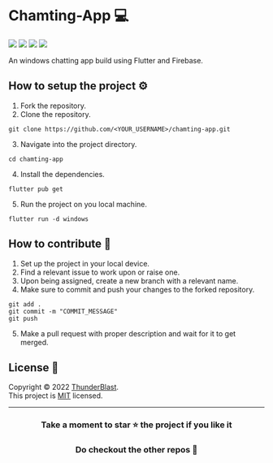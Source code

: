 # Chamting-App 💻
![](https://img.shields.io/badge/Flutter-%2302569B.svg?style=for-the-badge&logo=Flutter&logoColor=white)
![](https://img.shields.io/badge/dart-%230175C2.svg?style=for-the-badge&logo=dart&logoColor=white)
![](https://img.shields.io/badge/Firebase-039BE5?style=for-the-badge&logo=Firebase&logoColor=white)
![](https://img.shields.io/badge/Windows-0078D6?style=for-the-badge&logo=windows&logoColor=white)

An windows chatting app build using Flutter and Firebase.

## How to setup the project ⚙

1. Fork the repository.
2. Clone the repository.
 ```shell
git clone https://github.com/<YOUR_USERNAME>/chamting-app.git
 ```
3. Navigate into the project directory.
 ```shell
cd chamting-app
```
4. Install the dependencies.
 ```shell
flutter pub get
```
5. Run the project on you local machine.
```shell
flutter run -d windows
```

## How to contribute 🤝
1. Set up the project in your local device.
2. Find a relevant issue to work upon or raise one.
3. Upon being assigned, create a new branch with a relevant name.
4. Make sure to commit and push your changes to the forked repository.
```
git add .
git commit -m "COMMIT_MESSAGE"
git push
```
5. Make a pull request with proper description and wait for it to get merged.

## License 📃
Copyright © 2022 [ThunderBlast](https://github.com/xXThunderBlastxX).<br/>
This project is [MIT](LICENCE) licensed.



--- 
<div align="center">
    <h3><b>Take a moment to star ⭐ the project if you like it</b></h3>
    <h3>Do checkout the other repos 💫</h3> 
</div>
